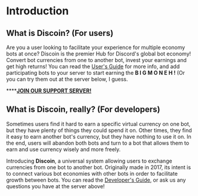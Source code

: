 # Introduction

## What is Discoin? \(For users\)

Are you a user looking to facilitate your experience for multiple economy bots at once? Discoin is the premier Hub for Discord's global bot economy! Convert bot currencies from one to another bot, invest your earnings and get high returns! You can read the [User's Guide](users-guide.md) for more info, and add participating bots to your server to start earning the **B I G   M O N E H !** \(Or you can try them out at the server below, I guess.

\*\*\*\*[**JOIN OUR SUPPORT SERVER!**](https://discord.gg/k485bSu)

## What is Discoin, really? \(For developers\)

Sometimes users find it hard to earn a specific virtual currency on one bot, but they have plenty of things they could spend it on. Other times, they find it easy to earn another bot's currency, but they have nothing to use it on. In the end, users will abandon both bots and turn to a bot that allows them to earn and use currency wisely and more freely.

Introducing **Discoin**, a universal system allowing users to exchange currencies from one bot to another bot. Originally made in 2017, its intent is to connect various bot economies with other bots in order to facilitate growth between bots. You can read the [Developer's Guide](developers/guide.md), or ask us any questions you have at the server above!

